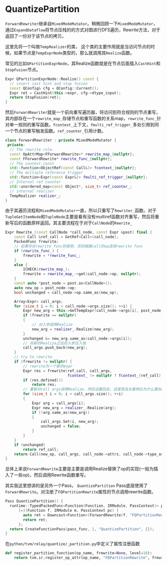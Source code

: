 # QuantizePartition

`ForwardRewriter`继承自`MixedModeMutator`。稍微回顾一下`MixedModeMutator`，通过`ExpandDataflow`将节点压栈的的方式对图进行DFS遍历，Rewrite方法，对于返回了一份对于该节点的拷贝。

这里先将一个叫做`TempRealizer`的类， 这个类的主要作用就是当访问节点的时候，如果节点是`TempExprNode`类型的，那么就调用其`Realize`函数。

常见的比如`QPartitionExprNode`，其Realize函数就是在节点后面插入`CastHint`和`StopFusion`节点。

```c++
Expr QPartitionExprNode::Realize() const {
  // insert cast hint and stop fusion
  const QConfig& cfg = QConfig::Current();
  Expr ret = CastHint(this->expr, cfg->dtype_input);
  return StopFusion(ret);
}
```

然后`ForwardRewriter`就是一个前向重写遍历器，将访问到符合规则的节点重写， 其内部存在一个`rewrite_map_`存储节点和重写函数的关系map，`rewrite_func_`针对单一规则的重写函数。`fcontext_`上下文，`fmulti_ref_trigger_`多处引用到同一个节点的重写触发函数。`ref_counter_`引用计数。

```c++
class ForwardRewriter : private MixedModeMutator {
 private:
  // The rewrite rule.
  const OpAttrMap<FForwardRewrite>* rewrite_map_{nullptr};
  const FForwardRewrite* rewrite_func_{nullptr};
  // The context.const
  std::function<ObjectRef(const Call&)> fcontext_{nullptr};
  // The multiple reference trigger
  std::function<Expr(const Expr&)> fmulti_ref_trigger_{nullptr};
  // Internal ref counter
  std::unordered_map<const Object*, size_t> ref_counter_;
  // internal realizer
  TempRealizer realizer_;
}
```

由于其遍历流程和`MixedModeMutator`一直，所以只重写了`Rewriter_`函数。对于`TupleGetItemNode`和`TupleNode`主要是看有没有multiref函数对齐重写，然后将重新写后的函数原样返回。其主要流程在于对于`CallNode`的`Rewrite_`

```c++
Expr Rewrite_(const CallNode *call_node, const Expr &post) final {
    const Call &ref_call = GetRef<Call>(call_node);
    PackedFunc frewrite;
    // 如果存在rewrite func则使用，否则根据call的op选择rewrite func
    if (rewrite_func_) {
        frewrite = *rewrite_func_;
    }
    else {
        ICHECK(rewrite_map_);
        frewrite = rewrite_map_->get(call_node->op, nullptr);
    }
    const auto *post_node = post.as<CallNode>();
    auto new_op = post_node->op;
    bool unchanged = call_node->op.same_as(new_op);

    Array<Expr> call_args;
    for (size_t i = 0; i < call_node->args.size(); ++i) {
        Expr new_arg = this->GetTempExpr(call_node->args[i], post_node->args[i]);
        if (frewrite == nullptr)
        {
            // 对入参调用Realize
            new_arg = realizer_.Realize(new_arg);
        }
        unchanged &= new_arg.same_as(call_node->args[i]);
        // 将新的Realize之后的入参压入栈
        call_args.push_back(new_arg);
    }
    // try to rewrite.
    if (frewrite != nullptr) {
        // rewrite为一个新的expr
        Expr res = frewrite(ref_call, call_args,
                            fcontext_ != nullptr ? fcontext_(ref_call) : ObjectRef(nullptr));
        if (res.defined())
            return res;
        // 重新对call args调用Realize，然后设置回去，这里我没太看明白为什么要在Realize一下
        for (size_t i = 0; i < call_args.size(); ++i)
        {
            Expr arg = call_args[i];
            Expr new_arg = realizer_.Realize(arg);
            if (!arg.same_as(new_arg))
            {
                call_args.Set(i, new_arg);
                unchanged = false;
            }
        }
    }
    if (unchanged)
        return ref_call;
    return Call(new_op, call_args, call_node->attrs, call_node->type_args, call_node->span);
}
```

总体上来说`ForwardRewrite`主要是主要是调用Realize替换了op的实现(一般为插入了一些op)，然后调用Rewrite函数重写。

其实我这里想讲的是另外一个Pass， `QuantizePartition` Pass底层使用了`ForwardRewrite`。对注册了`FQPartitionRewrite`属性的节点调用rewrite函数。

```c++
Pass QuantizePartition() {
  runtime::TypedPackedFunc<Function(Function, IRModule, PassContext)> pass_func =
      [=](Function f, IRModule m, PassContext pc) {
        auto ret = Downcast<Function>(ForwardRewrite(f, "FQPartitionRewrite", nullptr, nullptr));
        return ret;
      };
  return CreateFunctionPass(pass_func, 1, "QuantizePartition", {});
}
```

在`python/tvm/relay/quantize/_partition.py`中定义了属性注册函数

```python
def register_partition_function(op_name, frewrite=None, level=10):
    return tvm.ir.register_op_attr(op_name, "FQPartitionRewrite", frewrite, level)
```

